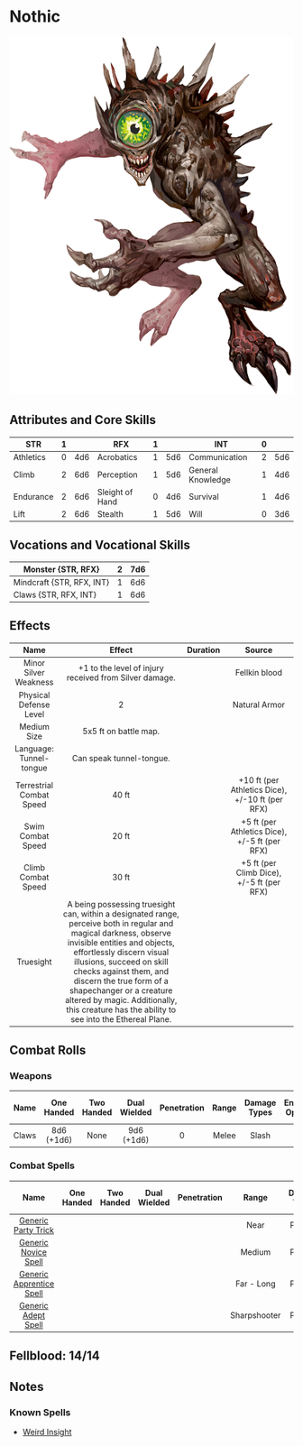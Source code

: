 # Nothic

![img](Nothic.png)

## Attributes and Core Skills

| STR       |   1   |       | RFX             |   1   |       | INT               |   0   |       |
| --------- | :---: | :---: | --------------- | :---: | :---: | ----------------- | :---: | :---: |
| Athletics |   0   |  4d6  | Acrobatics      |   1   |  5d6  | Communication     |   2   |  5d6  |
| Climb     |   2   |  6d6  | Perception      |   1   |  5d6  | General Knowledge |   1   |  4d6  |
| Endurance |   2   |  6d6  | Sleight of Hand |   0   |  4d6  | Survival          |   1   |  4d6  |
| Lift      |   2   |  6d6  | Stealth         |   1   |  5d6  | Will              |   0   |  3d6  |

## Vocations and Vocational Skills

| Monster {STR, RFX}        |   2   |  7d6  |
| ------------------------- | :---: | :---: |
| Mindcraft {STR, RFX, INT} |   1   |  6d6  |
| Claws {STR, RFX, INT}     |   1   |  6d6  |

## Effects

|          Name           |                                                                                                                                                                                          Effect                                                                                                                                                                                          | Duration |                          Source                           |
| :---------------------: | :--------------------------------------------------------------------------------------------------------------------------------------------------------------------------------------------------------------------------------------------------------------------------------------------------------------------------------------------------------------------------------------: | :------: | :-------------------------------------------------------: |
|  Minor Silver Weakness  |                                                                                                                                                               +1 to the level of injury received from Silver damage.                                                                                                                                                                |          |                       Fellkin blood                       |
| Physical Defense Level  |                                                                                                                                                                                            2                                                                                                                                                                                             |          |                       Natural Armor                       |
|       Medium Size       |                                                                                                                                                                                  5x5 ft on battle map.                                                                                                                                                                                   |          |                                                           |
| Language: Tunnel-tongue |                                                                                                                                                                                 Can speak tunnel-tongue.                                                                                                                                                                                 |          |                                                           |
| Terrestrial Combat Speed |                                                                                                                                                                                          40 ft                                                                                                                                                                                           |          | +10 ft (per Athletics Dice), +/-10 ft (per RFX) |
|   Swim Combat Speed   |                                                                                                                                                                                          20 ft                                                                                                                                                                                           |          | +5 ft (per Athletics Dice), +/-5 ft (per RFX)  |
|  Climb Combat Speed   |                                                                                                                                                                                          30 ft                                                                                                                                                                                           |          |   +5 ft (per Climb Dice), +/-5 ft (per RFX)    |
|        Truesight        | A being possessing truesight can, within a designated range, perceive both in regular and magical darkness, observe invisible entities and objects, effortlessly discern visual illusions, succeed on skill checks against them, and discern the true form of a shapechanger or a creature altered by magic. Additionally, this creature has the ability to see into the Ethereal Plane. |          |                                                           |

## Combat Rolls

### Weapons

| Name  | One<br />Handed | Two<br />Handed | Dual<br />Wielded | Penetration | Range | Damage<br />Types | Engageable<br />Opponents | Area Of<br />Effect | Resource<br />Class |
| :---: | :-------------: | :-------------: | :---------------: | :---------: | :---: | :---------------: | :-----------------------: | :-----------------: | :-----------------: |
| Claws | 8d6<br />(+1d6) |      None       |  9d6<br />(+1d6)  |      0      | Melee |       Slash       |           Rapid           |        None         |        None         |

### Combat Spells

|                                                     Name                                                      | One<br />Handed | Two<br />Handed | Dual<br />Wielded | Penetration |    Range     | Damage<br />Types | Engageable<br />Opponents | Area Of<br />Effect | Resource<br />Class  |
| :-----------------------------------------------------------------------------------------------------------: | :-------------: | :-------------: | :---------------: | :---------: | :----------: | :---------------: | :-----------------------: | :-----------------: | :------------------: |
|     [Generic Party Trick](./../../../../../CoreRules/MagicRules/Spells/PartyTricks/GenericPartyTrick.md)      |                 |                 |                   |             |     Near     |      Psychic      |                           |                     |   0 Magic Resource   |
|       [Generic Novice Spell](./../../../../../CoreRules/MagicRules/Spells/Novice/GenericNoviceSpell.md)       |                 |                 |                   |             |    Medium    |      Psychic      |                           |                     |   0 Magic Resource   |
| [Generic Apprentice Spell](./../../../../../CoreRules/MagicRules/Spells/Apprentice/GenericApprenticeSpell.md) |                 |                 |                   |             |  Far - Long  |      Psychic      |                           |                     | 1 - 2 Magic Resource |
|        [Generic Adept Spell](./../../../../../CoreRules/MagicRules/Spells/Adept/GenericAdeptSpell.md)         |                 |                 |                   |             | Sharpshooter |      Psychic      |                           |                     | 3 - 4 Magic Resource |

## Fellblood: 14/14

## Notes

### Known Spells

- [Weird Insight](./../../../../../CoreRules/MagicRules/Spells/Apprentice/WeirdInsight.md)
